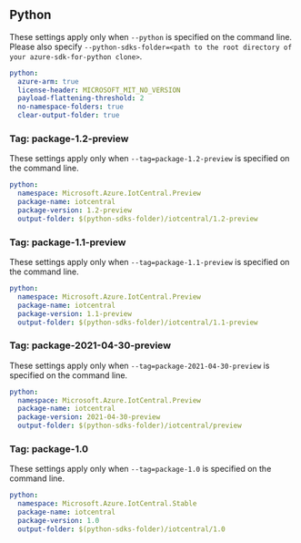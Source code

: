 ## Python

These settings apply only when `--python` is specified on the command line.
Please also specify `--python-sdks-folder=<path to the root directory of your azure-sdk-for-python clone>`.

```yaml $(python)
python:
  azure-arm: true
  license-header: MICROSOFT_MIT_NO_VERSION
  payload-flattening-threshold: 2
  no-namespace-folders: true
  clear-output-folder: true
```

### Tag: package-1.2-preview
These settings apply only when `--tag=package-1.2-preview` is specified on the command line.

```yaml $(tag) == 'package-1.2-preview'
python:
  namespace: Microsoft.Azure.IotCentral.Preview
  package-name: iotcentral
  package-version: 1.2-preview
  output-folder: $(python-sdks-folder)/iotcentral/1.2-preview
```

### Tag: package-1.1-preview
These settings apply only when `--tag=package-1.1-preview` is specified on the command line.

```yaml $(tag) == 'package-1.1-preview'
python:
  namespace: Microsoft.Azure.IotCentral.Preview
  package-name: iotcentral
  package-version: 1.1-preview
  output-folder: $(python-sdks-folder)/iotcentral/1.1-preview
```

### Tag: package-2021-04-30-preview
These settings apply only when `--tag=package-2021-04-30-preview` is specified on the command line.

```yaml $(tag) == 'package-2021-04-30-preview'
python:
  namespace: Microsoft.Azure.IotCentral.Preview
  package-name: iotcentral
  package-version: 2021-04-30-preview
  output-folder: $(python-sdks-folder)/iotcentral/preview
```

### Tag: package-1.0
These settings apply only when `--tag=package-1.0` is specified on the command line.

```yaml $(tag) == 'package-1.0'
python:
  namespace: Microsoft.Azure.IotCentral.Stable
  package-name: iotcentral
  package-version: 1.0
  output-folder: $(python-sdks-folder)/iotcentral/1.0
```